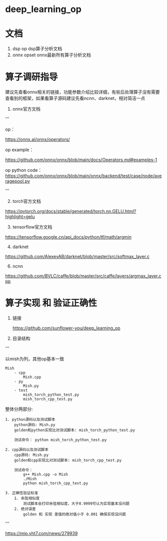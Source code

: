 # deep_learning_op




# 文档
1. dsp op
    dsp算子分析文档
2. onnx opset
    onnx最新所有算子分析文档


# 算子调研指导
建议先查看onnx相关的链接，功能参数介绍比较详细，有些后处理算子没有需要查看别的框架，如果看算子源码建议先看ncnn、darknet，相对简洁一点

1. onnx官方文档

'''

op：

https://onnx.ai/onnx/operators/

op example：

https://github.com/onnx/onnx/blob/main/docs/Operators.md#examples-1

op python code：
https://github.com/onnx/onnx/blob/main/onnx/backend/test/case/node/averagepool.py

'''

2. torch官方文档

https://pytorch.org/docs/stable/generated/torch.nn.GELU.html?highlight=gelu


3. tensorflow官方文档


https://tensorflow.google.cn/api_docs/python/tf/math/argmin



4. darknet

https://github.com/AlexeyAB/darknet/blob/master/src/softmax_layer.c


6. ncnn

https://github.com/BVLC/caffe/blob/master/src/caffe/layers/argmax_layer.cpp



# 算子实现 和 验证正确性

1. 链接

    https://github.com/sunflower-you/deep_learning_op
2. 目录结构

'''

以mish为列，其他op基本一致

    Mish
        - cpp
            Mish.cpp
        - py
            Mish.py
        - test
            mish_torch_python_test.py
            mish_torch_cpp_test.py

整体分两部分:
    
    1. python源码以及测试脚本
        python源码: Mish.py
        golden和python实现比对测试脚本: mish_torch_python_test.py

        测试命令： python mish_torch_python_test.py

    2. cpp源码以及测试脚本
        cpp源码: Mish.py
        golden和cpp实现比对测试脚本: mish_torch_cpp_test.py

        测试命令： 
            g++ Mish.cpp -o Mish
            ./Mish
            python mish_torch_cpp_test.py

    3. 正确性验证标准
        1. 余弦相似度
            测试脚本会打印余弦相似度，大于0.9999可认为实现基本没问题
        2. 绝对误差
            golden 和 实现 差值的绝对值小于 0.001 确保实现没问题

'''


https://mip.yht7.com/news/279939
